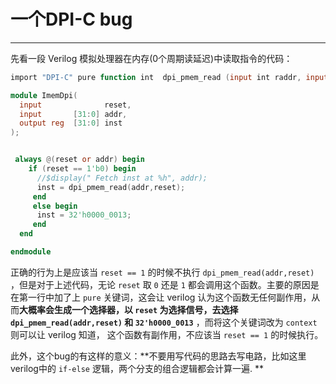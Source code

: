 # 一个DPI-C bug

---

先看一段 Verilog 模拟处理器在内存(0个周期读延迟)中读取指令的代码：

```verilog
import "DPI-C" pure function int  dpi_pmem_read (input int raddr, input logic reset);

module ImemDpi(
  input              reset,
  input       [31:0] addr,
  output reg  [31:0] inst
);


 always @(reset or addr) begin
    if (reset == 1'b0) begin
      //$display(" Fetch inst at %h", addr);
      inst = dpi_pmem_read(addr,reset);
     end
     else begin
      inst = 32'h0000_0013;
     end
  end

endmodule      
```

正确的行为上是应该当 `reset == 1` 的时候不执行 `dpi_pmem_read(addr,reset)` ，但是对于上述代码，无论 `reset` 取 `0` 还是 `1` 都会调用这个函数。主要的原因是在第一行中加了上 `pure` 关键词，这会让 verilog 认为这个函数无任何副作用，从而**大概率会生成一个选择器，以 `reset` 为选择信号，去选择  `dpi_pmem_read(addr,reset)` 和 `32'h0000_0013`** ，而将这个关键词改为 `context`则可以让 verilog 知道， 这个函数有副作用，不应该当 `reset == 1` 的时候执行。

此外，这个bug的有这样的意义：**不要用写代码的思路去写电路，比如这里verilog中的 `if-else` 逻辑，两个分支的组合逻辑都会计算一遍. **
